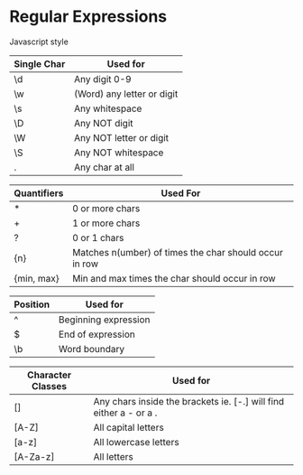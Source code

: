 # Regular Expressions

Javascript style

| Single Char | Used for                   |
| ----------- | -------------------------- |
| \d          | Any digit 0-9              |
| \w          | (Word) any letter or digit |
| \s          | Any whitespace             |
| \D          | Any NOT digit              |
| \W          | Any NOT letter or digit    |
| \S          | Any NOT whitespace         |
| .           | Any char at all            |

| Quantifiers | Used For                                               |
| ----------- | ------------------------------------------------------ |
| \*          | 0 or more chars                                        |
| +           | 1 or more chars                                        |
| ?           | 0 or 1 chars                                           |
| {n}         | Matches n(umber) of times the char should occur in row |
| {min, max}  | Min and max times the char should occur in row         |

| Position | Used for             |
| -------- | -------------------- |
| ^        | Beginning expression |
| $        | End of expression    |
| \b       | Word boundary        |

| Character Classes | Used for                                                           |
| ----------------- | ------------------------------------------------------------------ |
| []                | Any chars inside the brackets ie. [-.] will find either a - or a . |
| [A-Z]             | All capital letters                                                |
| [a-z]             | All lowercase letters                                              |
| [A-Za-z]          | All letters                                                        |
